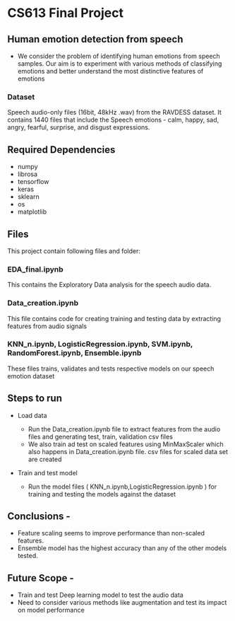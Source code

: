 # CS613 Final Project

## Human emotion detection from speech

- We consider the problem of identifying human emotions from speech samples. Our aim is to experiment with various methods of classifying emotions and better understand the most distinctive features of emotions

### Dataset

Speech audio-only files (16bit, 48kHz .wav) from the RAVDESS dataset. It contains 1440 files that include the Speech emotions - calm, happy, sad, angry, fearful, surprise, and disgust expressions.


## Required Dependencies

- numpy
- librosa
- tensorflow
- keras
- sklearn
- os
- matplotlib

## Files

This project contain following files and folder:

### EDA_final.ipynb

This contains the Exploratory Data analysis for the speech audio data.

### Data_creation.ipynb

This file contains code for creating training and testing data by extracting features from audio signals

### KNN_n.ipynb, LogisticRegression.ipynb, SVM.ipynb, RandomForest.ipynb, Ensemble.ipynb

These files trains, validates and tests respective models on our speech emotion dataset

## Steps to run

- Load data

  - Run the Data_creation.ipynb file to extract features from the audio files and generating test, train, validation csv files
  - We also train ad test on scaled features using MinMaxScaler which also happens in Data_creation.ipynb file. csv files for scaled data set are created

- Train and test model

  - Run the model files ( KNN_n.ipynb,LogisticRegression.ipynb ) for training and testing the models against the dataset

## Conclusions -

- Feature scaling seems to improve performance than non-scaled features.
- Ensemble model has the highest accuracy than any of the other models tested.

## Future Scope -

- Train and test Deep learning model to test the audio data
- Need to consider various methods like augmentation and test its impact on model performance
